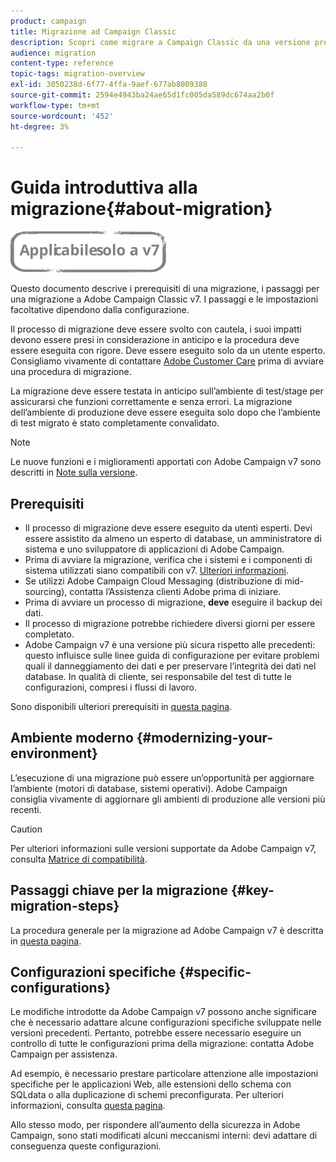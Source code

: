 ```yaml
---
product: campaign
title: Migrazione ad Campaign Classic
description: Scopri come migrare a Campaign Classic da una versione precedente di Campaign
audience: migration
content-type: reference
topic-tags: migration-overview
exl-id: 3050238d-6f77-4ffa-9aef-677ab8009388
source-git-commit: 2594e4943ba24ae65d1fc005da589dc674aa2b0f
workflow-type: tm+mt
source-wordcount: '452'
ht-degree: 3%

---
```


# Guida introduttiva alla migrazione{#about-migration}

![](../../assets/v7-only.svg)

Questo documento descrive i prerequisiti di una migrazione, i passaggi per una migrazione a Adobe Campaign Classic v7. I passaggi e le impostazioni facoltative dipendono dalla configurazione.

Il processo di migrazione deve essere svolto con cautela, i suoi impatti devono essere presi in considerazione in anticipo e la procedura deve essere eseguita con rigore. Deve essere eseguito solo da un utente esperto. Consigliamo vivamente di contattare [Adobe Customer Care](https://helpx.adobe.com/it/enterprise/admin-guide.html/enterprise/using/support-for-experience-cloud.ug.html) prima di avviare una procedura di migrazione.

La migrazione deve essere testata in anticipo sull’ambiente di test/stage per assicurarsi che funzioni correttamente e senza errori. La migrazione dell’ambiente di produzione deve essere eseguita solo dopo che l’ambiente di test migrato è stato completamente convalidato.

>[!NOTE]
>
>Le nuove funzioni e i miglioramenti apportati con Adobe Campaign v7 sono descritti in [Note sulla versione](../../rn/using/latest-release.md).


## Prerequisiti

* Il processo di migrazione deve essere eseguito da utenti esperti. Devi essere assistito da almeno un esperto di database, un amministratore di sistema e uno sviluppatore di applicazioni di Adobe Campaign.
* Prima di avviare la migrazione, verifica che i sistemi e i componenti di sistema utilizzati siano compatibili con v7. [Ulteriori informazioni](../../rn/using/compatibility-matrix.md).
* Se utilizzi Adobe Campaign Cloud Messaging (distribuzione di mid-sourcing), contatta l’Assistenza clienti Adobe prima di iniziare.
* Prima di avviare un processo di migrazione, **deve** eseguire il backup dei dati.
* Il processo di migrazione potrebbe richiedere diversi giorni per essere completato.
* Adobe Campaign v7 è una versione più sicura rispetto alle precedenti: questo influisce sulle linee guida di configurazione per evitare problemi quali il danneggiamento dei dati e per preservare l’integrità dei dati nel database. In qualità di cliente, sei responsabile del test di tutte le configurazioni, compresi i flussi di lavoro.

Sono disponibili ulteriori prerequisiti in [questa pagina](../../migration/using/before-starting-migration.md).


## Ambiente moderno {#modernizing-your-environment}

L’esecuzione di una migrazione può essere un’opportunità per aggiornare l’ambiente (motori di database, sistemi operativi). Adobe Campaign consiglia vivamente di aggiornare gli ambienti di produzione alle versioni più recenti.

>[!CAUTION]
>
>Per ulteriori informazioni sulle versioni supportate da Adobe Campaign v7, consulta [Matrice di compatibilità](../../rn/using/compatibility-matrix.md).

## Passaggi chiave per la migrazione {#key-migration-steps}

La procedura generale per la migrazione ad Adobe Campaign v7 è descritta in [questa pagina](../../migration/using/before-starting-migration.md).


## Configurazioni specifiche {#specific-configurations}

Le modifiche introdotte da Adobe Campaign v7 possono anche significare che è necessario adattare alcune configurazioni specifiche sviluppate nelle versioni precedenti. Pertanto, potrebbe essere necessario eseguire un controllo di tutte le configurazioni prima della migrazione: contatta Adobe Campaign per assistenza.

Ad esempio, è necessario prestare particolare attenzione alle impostazioni specifiche per le applicazioni Web, alle estensioni dello schema con SQLdata o alla duplicazione di schemi preconfigurata. Per ulteriori informazioni, consulta [questa pagina](../../migration/using/configuring-your-platform.md).

Allo stesso modo, per rispondere all’aumento della sicurezza in Adobe Campaign, sono stati modificati alcuni meccanismi interni: devi adattare di conseguenza queste configurazioni.

